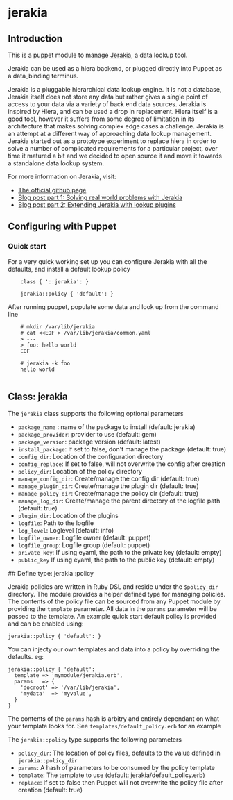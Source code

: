 # jerakia


## Introduction 

This is a puppet module to manage [Jerakia](https://github.com/crayfishx/jerakia), a data lookup tool.

Jerakia can be used as a hiera backend, or plugged directly into Puppet as a data_binding terminus.

Jerakia is a pluggable hierarchical data lookup engine.  It is not a database, Jerakia itself does not store any data but rather gives a single point of access to your data via a variety of back end data sources.   Jerakia is inspired by Hiera, and can be used a drop in replacement. Hiera itself is a good tool, however it suffers from some degree of limitation in its architecture that makes solving complex edge cases a challenge. Jerakia is an attempt at a different way of approaching data lookup management.  Jerakia started out as a prototype experiment to replace hiera in order to solve a number of complicated requirements for a particular project, over time it matured a bit and we decided to open source it and move it towards a standalone data lookup system.

For more information on Jerakia, visit:

* [The official github page](https://github.com/crayfishx/jerakia)
* [Blog post part 1: Solving real world problems with Jerakia](http://www.craigdunn.org/2015/09/solving-real-world-problems-with-jerakia/)
* [Blog post part 2: Extending Jerakia with lookup plugins](http://www.craigdunn.org/2015/09/extending-jerakia-with-lookup-plugins/)

## Configuring with Puppet

### Quick start

For a very quick working set up you can configure Jerakia with all the defaults, and install a default lookup policy

```puppet
    class { '::jerakia': }
 
    jerakia::policy { 'default': }
```

After running puppet, populate some data and look up from the command line

```
    # mkdir /var/lib/jerakia
    # cat <<EOF > /var/lib/jerakia/common.yaml
    > ---
    > foo: hello world
    EOF
    
    # jerakia -k foo
    hello world
    
```

## Class: jerakia

The `jerakia` class supports the following optional parameters

* `package_name` : name of the package to install (default: jerakia)
* `package_provider`: provider to use (default: gem)
* `package_version`: package version (default: latest)
* `install_package`: If set to false, don't manage the package (default: true)
* `config_dir`: Location of the configuration directory
* `config_replace`: If set to false, will not overwrite the config after creation
* `policy_dir`: Location of the policy directory
* `manage_config_dir`: Create/manage the config dir (default: true)
* `manage_plugin_dir`: Create/manage the plugin dir (default: true)
* `manage_policy_dir`: Create/manage the policy dir (default: true)
* `manage_log_dir`: Create/manage the parent directory of the logfile path (default: true)
* `plugin_dir`: Location of the plugins
* `logfile`: Path to the logfile
* `log_level`: Loglevel (default: info)
* `logfile_owner`: Logfile owner (default: puppet)
* `logfile_group`: Logfile group (default: puppet)
* `private_key`: If using eyaml, the path to the private key (default: empty)
* `public_key` If using eyaml, the path to the public key (default: empty)

    
## Define type: jerakia::policy

Jerakia policies are written in Ruby DSL and reside under the `$policy_dir` directory.  The module provides a helper defined type for managing policies.  The contents of the policy file can be sourced from any Puppet module by providing the `template` parameter.  All data in the `params` parameter will be passed to the template.  An example quick start default policy is provided and can be enabled using:

```puppet
jerakia::policy { 'default': }
```

You can injecty our own templates and data into a policy by overriding the defaults. eg:

```puppet
jerakia::policy { 'default':
  template => 'mymodule/jerakia.erb',
  params   => {
    'docroot' => '/var/lib/jerakia',
    'mydata'  => 'myvalue',
  }
}
```
The contents of the `params` hash is arbitry and entirely dependant on what your template looks for.  See `templates/default_policy.erb` for an example

The `jerakia::policy` type supports the following parameters

* `policy_dir`: The location of policy files, defaults to the value defined in `jerakia::policy_dir`
* `params`: A hash of parameters to be consumed by the policy template
* `template`: The template to use (default:  jerakia/default_policy.erb)
* `replace`: If set to false then Puppet will not overwrite the policy file after creation (default: true)



